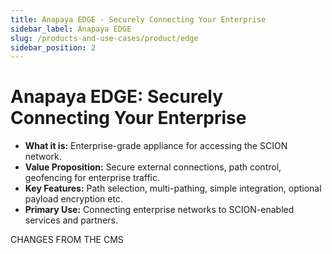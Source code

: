 ```yaml
---
title: Anapaya EDGE - Securely Connecting Your Enterprise
sidebar_label: Anapaya EDGE
slug: /products-and-use-cases/product/edge
sidebar_position: 2
---
```


# Anapaya EDGE: Securely Connecting Your Enterprise

- **What it is:** Enterprise-grade appliance for accessing the SCION network.
- **Value Proposition:** Secure external connections, path control, geofencing for enterprise traffic.
- **Key Features:** Path selection, multi-pathing, simple integration, optional payload encryption etc.
- **Primary Use:** Connecting enterprise networks to SCION-enabled services and partners.


CHANGES FROM THE CMS
